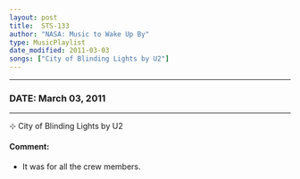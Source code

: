 ```yaml
---
layout: post
title:  STS-133
author: "NASA: Music to Wake Up By"
type: MusicPlaylist
date_modified: 2011-03-03
songs: ["City of Blinding Lights by U2"]
---
```


----
### DATE: March 03, 2011
----
⊹ City of Blinding Lights by U2

#### Comment:
* It was for all the crew members.



<br/>
<center>
	<a target="_blank"
	   href="https://twitter.com/intent/tweet?hashtags=Space,NASA,Playlist,NASAWakeupCalls,SpaceProgram&text={{ page.author}}, '{{ page.songs.first }}' {{ page.title }}, {{ page.date | date: '%B %d, %Y' }}. {{ site.url }}{{ page.url }}&via=nasawakeupcalls"><i class="fab fa-twitter" alt="Tweet this page" style="font-size: 1.3em;"></i></a>
	&nbsp; 	<i class="fas fa-user-astronaut" style="font-size: 1.5em;"></i> &nbsp;
    <a type="amzn" search="'City of Blinding Lights by U2'" category="popular music">
    <i class="fab fa-amazon" style="font-size: 1.3em;"></i></a>
</center>
